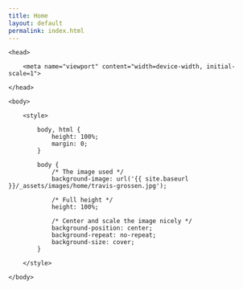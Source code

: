 ```yaml
---
title: Home
layout: default
permalink: index.html
---
```


<html>

    <head>

        <meta name="viewport" content="width=device-width, initial-scale=1">

    </head>

    <body>

        <style> 

            body, html {
                height: 100%;
                margin: 0;
            }

            body {
                /* The image used */
                background-image: url('{{ site.baseurl }}/_assets/images/home/travis-grossen.jpg');

                /* Full height */
                height: 100%; 

                /* Center and scale the image nicely */
                background-position: center;
                background-repeat: no-repeat;
                background-size: cover;
            }

        </style>

    </body>

</html>